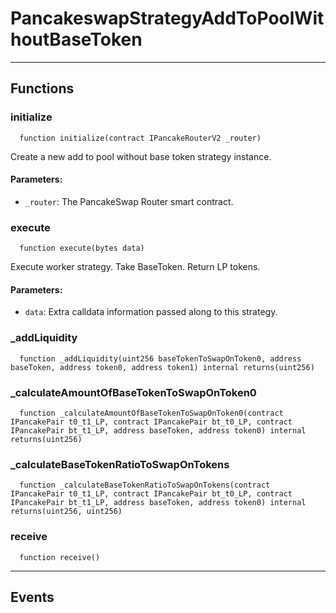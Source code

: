 # PancakeswapStrategyAddToPoolWithoutBaseToken




___

## Functions

### initialize

```solidity
  function initialize(contract IPancakeRouterV2 _router)
```

Create a new add to pool without base token strategy instance.



#### Parameters:

- `_router`: The PancakeSwap Router smart contract.

### execute

```solidity
  function execute(bytes data)
```

Execute worker strategy. Take BaseToken. Return LP tokens.



#### Parameters:

- `data`: Extra calldata information passed along to this strategy.

### _addLiquidity

```solidity
  function _addLiquidity(uint256 baseTokenToSwapOnToken0, address baseToken, address token0, address token1) internal returns(uint256)
```




### _calculateAmountOfBaseTokenToSwapOnToken0

```solidity
  function _calculateAmountOfBaseTokenToSwapOnToken0(contract IPancakePair t0_t1_LP, contract IPancakePair bt_t0_LP, contract IPancakePair bt_t1_LP, address baseToken, address token0) internal returns(uint256)
```




### _calculateBaseTokenRatioToSwapOnTokens

```solidity
  function _calculateBaseTokenRatioToSwapOnTokens(contract IPancakePair t0_t1_LP, contract IPancakePair bt_t0_LP, contract IPancakePair bt_t1_LP, address baseToken, address token0) internal returns(uint256, uint256)
```




### receive

```solidity
  function receive()
```





___

## Events

